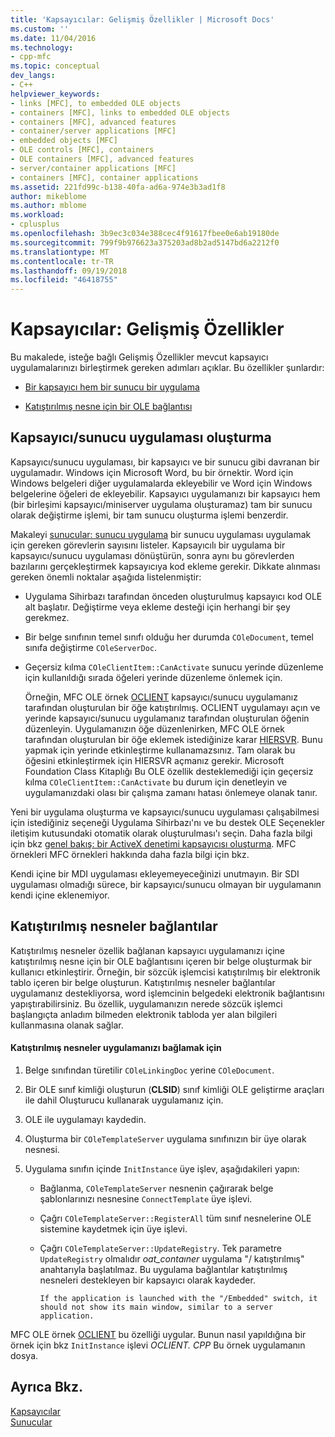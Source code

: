 ```yaml
---
title: 'Kapsayıcılar: Gelişmiş Özellikler | Microsoft Docs'
ms.custom: ''
ms.date: 11/04/2016
ms.technology:
- cpp-mfc
ms.topic: conceptual
dev_langs:
- C++
helpviewer_keywords:
- links [MFC], to embedded OLE objects
- containers [MFC], links to embedded OLE objects
- containers [MFC], advanced features
- container/server applications [MFC]
- embedded objects [MFC]
- OLE controls [MFC], containers
- OLE containers [MFC], advanced features
- server/container applications [MFC]
- containers [MFC], container applications
ms.assetid: 221fd99c-b138-40fa-ad6a-974e3b3ad1f8
author: mikeblome
ms.author: mblome
ms.workload:
- cplusplus
ms.openlocfilehash: 3b9ec3c034e388cec4f91617fbee0e6ab19180de
ms.sourcegitcommit: 799f9b976623a375203ad8b2ad5147bd6a2212f0
ms.translationtype: MT
ms.contentlocale: tr-TR
ms.lasthandoff: 09/19/2018
ms.locfileid: "46418755"
---
```

# <a name="containers-advanced-features"></a>Kapsayıcılar: Gelişmiş Özellikler

Bu makalede, isteğe bağlı Gelişmiş Özellikler mevcut kapsayıcı uygulamalarınızı birleştirmek gereken adımları açıklar. Bu özellikler şunlardır:

- [Bir kapsayıcı hem bir sunucu bir uygulama](#_core_creating_a_container_server_application)

- [Katıştırılmış nesne için bir OLE bağlantısı](#_core_links_to_embedded_objects)

##  <a name="_core_creating_a_container_server_application"></a> Kapsayıcı/sunucu uygulaması oluşturma

Kapsayıcı/sunucu uygulaması, bir kapsayıcı ve bir sunucu gibi davranan bir uygulamadır. Windows için Microsoft Word, bu bir örnektir. Word için Windows belgeleri diğer uygulamalarda ekleyebilir ve Word için Windows belgelerine öğeleri de ekleyebilir. Kapsayıcı uygulamanızı bir kapsayıcı hem (bir birleşimi kapsayıcı/miniserver uygulama oluşturamaz) tam bir sunucu olarak değiştirme işlemi, bir tam sunucu oluşturma işlemi benzerdir.

Makaleyi [sunucular: sunucu uygulama](../mfc/servers-implementing-a-server.md) bir sunucu uygulaması uygulamak için gereken görevlerin sayısını listeler. Kapsayıcılı bir uygulama bir kapsayıcı/sunucu uygulaması dönüştürün, sonra aynı bu görevlerden bazılarını gerçekleştirmek kapsayıcıya kod ekleme gerekir. Dikkate alınması gereken önemli noktalar aşağıda listelenmiştir:

- Uygulama Sihirbazı tarafından önceden oluşturulmuş kapsayıcı kod OLE alt başlatır. Değiştirme veya ekleme desteği için herhangi bir şey gerekmez.

- Bir belge sınıfının temel sınıfı olduğu her durumda `COleDocument`, temel sınıfa değiştirme `COleServerDoc`.

- Geçersiz kılma `COleClientItem::CanActivate` sunucu yerinde düzenleme için kullanıldığı sırada öğeleri yerinde düzenleme önlemek için.

     Örneğin, MFC OLE örnek [OCLIENT](../visual-cpp-samples.md) kapsayıcı/sunucu uygulamanız tarafından oluşturulan bir öğe katıştırılmış. OCLIENT uygulamayı açın ve yerinde kapsayıcı/sunucu uygulamanız tarafından oluşturulan öğenin düzenleyin. Uygulamanızın öğe düzenlenirken, MFC OLE örnek tarafından oluşturulan bir öğe eklemek istediğinize karar [HIERSVR](../visual-cpp-samples.md). Bunu yapmak için yerinde etkinleştirme kullanamazsınız. Tam olarak bu öğesini etkinleştirmek için HIERSVR açmanız gerekir. Microsoft Foundation Class Kitaplığı Bu OLE özellik desteklemediği için geçersiz kılma `COleClientItem::CanActivate` bu durum için denetleyin ve uygulamanızdaki olası bir çalışma zamanı hatası önlemeye olanak tanır.

Yeni bir uygulama oluşturma ve kapsayıcı/sunucu uygulaması çalışabilmesi için istediğiniz seçeneği Uygulama Sihirbazı'nı ve bu destek OLE Seçenekler iletişim kutusundaki otomatik olarak oluşturulması'ı seçin. Daha fazla bilgi için bkz [genel bakış: bir ActiveX denetimi kapsayıcısı oluşturma](../mfc/reference/creating-an-mfc-activex-control-container.md). MFC örnekleri MFC örnekleri hakkında daha fazla bilgi için bkz.

Kendi içine bir MDI uygulaması ekleyemeyeceğinizi unutmayın. Bir SDI uygulaması olmadığı sürece, bir kapsayıcı/sunucu olmayan bir uygulamanın kendi içine eklenemiyor.

##  <a name="_core_links_to_embedded_objects"></a> Katıştırılmış nesneler bağlantılar

Katıştırılmış nesneler özellik bağlanan kapsayıcı uygulamanızı içine katıştırılmış nesne için bir OLE bağlantısını içeren bir belge oluşturmak bir kullanıcı etkinleştirir. Örneğin, bir sözcük işlemcisi katıştırılmış bir elektronik tablo içeren bir belge oluşturun. Katıştırılmış nesneler bağlantılar uygulamanız destekliyorsa, word işlemcinin belgedeki elektronik bağlantısını yapıştırabilirsiniz. Bu özellik, uygulamanızın nerede sözcük işlemci başlangıçta anladım bilmeden elektronik tabloda yer alan bilgileri kullanmasına olanak sağlar.

#### <a name="to-link-to-embedded-objects-in-your-application"></a>Katıştırılmış nesneler uygulamanızı bağlamak için

1. Belge sınıfından türetilir `COleLinkingDoc` yerine `COleDocument`.

1. Bir OLE sınıf kimliği oluşturun (**CLSID**) sınıf kimliği OLE geliştirme araçları ile dahil Oluşturucu kullanarak uygulamanız için.

1. OLE ile uygulamayı kaydedin.

1. Oluşturma bir `COleTemplateServer` uygulama sınıfınızın bir üye olarak nesnesi.

1. Uygulama sınıfın içinde `InitInstance` üye işlev, aşağıdakileri yapın:

   - Bağlanma, `COleTemplateServer` nesnenin çağırarak belge şablonlarınızı nesnesine `ConnectTemplate` üye işlevi.

   - Çağrı `COleTemplateServer::RegisterAll` tüm sınıf nesnelerine OLE sistemine kaydetmek için üye işlevi.

   - Çağrı `COleTemplateServer::UpdateRegistry`. Tek parametre `UpdateRegistry` olmalıdır *oat_contaıner* uygulama "/ katıştırılmış" anahtarıyla başlatılmaz. Bu uygulama bağlantılar katıştırılmış nesneleri destekleyen bir kapsayıcı olarak kaydeder.

         If the application is launched with the "/Embedded" switch, it should not show its main window, similar to a server application.

MFC OLE örnek [OCLIENT](../visual-cpp-samples.md) bu özelliği uygular. Bunun nasıl yapıldığına bir örnek için bkz `InitInstance` işlevi *OCLIENT. CPP* Bu örnek uygulamanın dosya.

## <a name="see-also"></a>Ayrıca Bkz.

[Kapsayıcılar](../mfc/containers.md)<br/>
[Sunucular](../mfc/servers.md)

